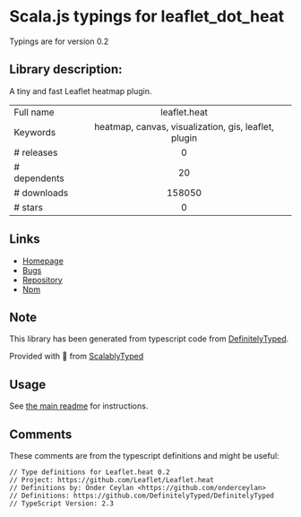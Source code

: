 
# Scala.js typings for leaflet_dot_heat

Typings are for version 0.2

## Library description:
A tiny and fast Leaflet heatmap plugin.

|                    |                 |
| ------------------ | :-------------: |
| Full name          | leaflet.heat |
| Keywords           | heatmap, canvas, visualization, gis, leaflet, plugin |
| # releases         | 0 |
| # dependents       | 20 |
| # downloads        | 158050 |
| # stars            | 0 |

## Links
- [Homepage](https://github.com/Leaflet/Leaflet.heat)
- [Bugs](https://github.com/Leaflet/Leaflet.heat/issues)
- [Repository](https://github.com/Leaflet/Leaflet.heat)
- [Npm](https://www.npmjs.com/package/leaflet.heat)
    


## Note
This library has been generated from typescript code from [DefinitelyTyped](https://definitelytyped.org).

Provided with :purple_heart: from [ScalablyTyped](https://github.com/oyvindberg/ScalablyTyped)

## Usage
See [the main readme](../../readme.md) for instructions.

## Comments

These comments are from the typescript definitions and might be useful:
```
// Type definitions for Leaflet.heat 0.2
// Project: https://github.com/Leaflet/Leaflet.heat
// Definitions by: Önder Ceylan <https://github.com/onderceylan>
// Definitions: https://github.com/DefinitelyTyped/DefinitelyTyped
// TypeScript Version: 2.3

```

